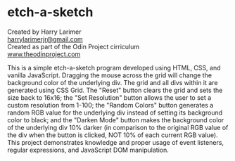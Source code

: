 # etch-a-sketch

Created by Harry Larimer<br />
harrylarimerjr@gmail.com<br />
Created as part of the Odin Project cirriculum<br />
www.theodinproject.com<br />

This is a simple etch-a-sketch program developed using HTML, CSS, and
vanilla JavaScript. Dragging the mouse across the grid will change
the background color of the underlying div. The grid and all divs
within it are generated using CSS Grid. The "Reset" button clears the
grid and sets the size back to 16x16; the "Set Resolution" button
allows the user to set a custom resolution from 1-100; the "Random
Colors" button generates a random RGB value for the underlying div
instead of setting its background color to black; and the "Darken
Mode" button makes the background color of the underlying div 10%
darker (in comparison to the original RGB value of the div when the
button is clicked, NOT 10% of each current RGB value). This project
demonstrates knowledge and proper usage of event listeners, regular
expressions, and JavaScript DOM manipulation.